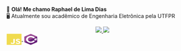 💾 <b>Olá! Me chamo Raphael de Lima Dias</b> <br/>
🖥️ Atualmente sou acadêmico de Engenharia Eletrônica pela UTFPR




<div align="center">
  <a href="https://https://github.com/RaphaelLDias">
  <img height="160m" src="https://github-readme-stats.vercel.app/api?username=RaphaelLDias&show_icons=true&theme=merko&include_all_commits=true&count_private=true"/>
  <img height="160m" src="https://github-readme-stats.vercel.app/api/top-langs/?username=RaphaelLDias&layout=compact&langs_count=7&theme=merko"/>
</div>

  <img align="center" height="30" width="40" src="https://raw.githubusercontent.com/devicons/devicon/master/icons/javascript/javascript-plain.svg">
  <img align="center" height="30" width="40" src="https://raw.githubusercontent.com/devicons/devicon/master/icons/csharp/csharp-original.svg">
